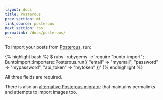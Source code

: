```yaml
---
layout: docs
title: Posterous
prev_section: mt
link_source: posterous
next_section: rss
permalink: /docs/posterous/
---
```


To import your posts from [Posterous](http://movabletype.org), run:

{% highlight bash %}
$ ruby -rubygems -e 'require "bunto-import";
    BuntoImport::Importers::Posterous.run({
      "email"     => "myemail",
      "password"  => "mypassword",
      "api_token" => "mytoken"
    })'
{% endhighlight %}

All three fields are required.

There is also an [alternative Posterous
migrator](https://github.com/pepijndevos/bunto/blob/patch-1/lib/bunto/migrators/posterous.rb)
that maintains permalinks and attempts to import images too.
